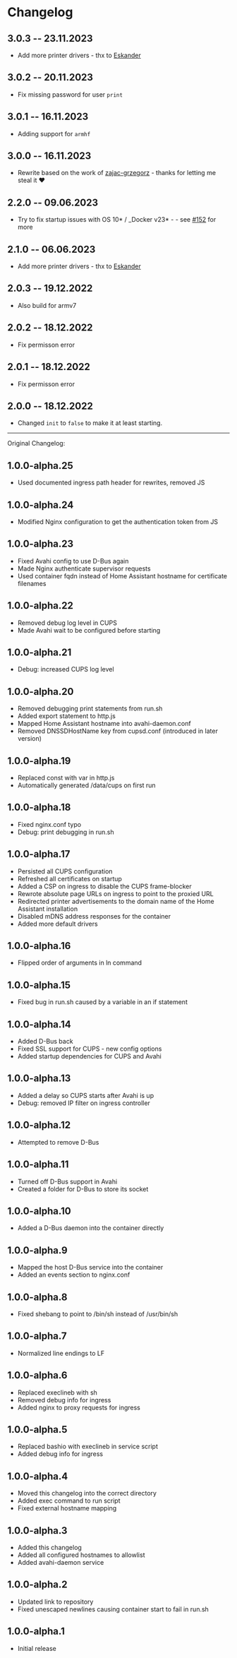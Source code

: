 # Changelog

## 3.0.3 -- 23.11.2023

- Add more printer drivers - thx to [Eskander](https://github.com/Eskander)

## 3.0.2 -- 20.11.2023

- Fix missing password for user `print`

## 3.0.1 -- 16.11.2023

- Adding support for `armhf`

## 3.0.0 -- 16.11.2023

- Rewrite based on the work of [zajac-grzegorz](https://github.com/zajac-grzegorz/homeassistant-addon-cups-airprint) - thanks for letting me steal it ❤️

## 2.2.0 -- 09.06.2023

- Try to fix startup issues with OS 10* / \_Docker v23* - - see [#152](https://github.com/MaxWinterstein/homeassistant-addons/issues/152) for more

## 2.1.0 -- 06.06.2023

- Add more printer drivers - thx to [Eskander](https://github.com/Eskander)

## 2.0.3 -- 19.12.2022

- Also build for armv7

## 2.0.2 -- 18.12.2022

- Fix permisson error

## 2.0.1 -- 18.12.2022

- Fix permisson error

## 2.0.0 -- 18.12.2022

- Changed `init` to `false` to make it at least starting.

---

Original Changelog:

## 1.0.0-alpha.25

- Used documented ingress path header for rewrites, removed JS

## 1.0.0-alpha.24

- Modified Nginx configuration to get the authentication token from JS

## 1.0.0-alpha.23

- Fixed Avahi config to use D-Bus again
- Made Nginx authenticate supervisor requests
- Used container fqdn instead of Home Assistant hostname for certificate filenames

## 1.0.0-alpha.22

- Removed debug log level in CUPS
- Made Avahi wait to be configured before starting

## 1.0.0-alpha.21

- Debug: increased CUPS log level

## 1.0.0-alpha.20

- Removed debugging print statements from run.sh
- Added export statement to http.js
- Mapped Home Assistant hostname into avahi-daemon.conf
- Removed DNSSDHostName key from cupsd.conf (introduced in later version)

## 1.0.0-alpha.19

- Replaced const with var in http.js
- Automatically generated /data/cups on first run

## 1.0.0-alpha.18

- Fixed nginx.conf typo
- Debug: print debugging in run.sh

## 1.0.0-alpha.17

- Persisted all CUPS configuration
- Refreshed all certificates on startup
- Added a CSP on ingress to disable the CUPS frame-blocker
- Rewrote absolute page URLs on ingress to point to the proxied URL
- Redirected printer advertisements to the domain name of the Home Assistant installation
- Disabled mDNS address responses for the container
- Added more default drivers

## 1.0.0-alpha.16

- Flipped order of arguments in ln command

## 1.0.0-alpha.15

- Fixed bug in run.sh caused by a variable in an if statement

## 1.0.0-alpha.14

- Added D-Bus back
- Fixed SSL support for CUPS - new config options
- Added startup dependencies for CUPS and Avahi

## 1.0.0-alpha.13

- Added a delay so CUPS starts after Avahi is up
- Debug: removed IP filter on ingress controller

## 1.0.0-alpha.12

- Attempted to remove D-Bus

## 1.0.0-alpha.11

- Turned off D-Bus support in Avahi
- Created a folder for D-Bus to store its socket

## 1.0.0-alpha.10

- Added a D-Bus daemon into the container directly

## 1.0.0-alpha.9

- Mapped the host D-Bus service into the container
- Added an events section to nginx.conf

## 1.0.0-alpha.8

- Fixed shebang to point to /bin/sh instead of /usr/bin/sh

## 1.0.0-alpha.7

- Normalized line endings to LF

## 1.0.0-alpha.6

- Replaced execlineb with sh
- Removed debug info for ingress
- Added nginx to proxy requests for ingress

## 1.0.0-alpha.5

- Replaced bashio with execlineb in service script
- Added debug info for ingress

## 1.0.0-alpha.4

- Moved this changelog into the correct directory
- Added exec command to run script
- Fixed external hostname mapping

## 1.0.0-alpha.3

- Added this changelog
- Added all configured hostnames to allowlist
- Added avahi-daemon service

## 1.0.0-alpha.2

- Updated link to repository
- Fixed unescaped newlines causing container start to fail in run.sh

## 1.0.0-alpha.1

- Initial release
